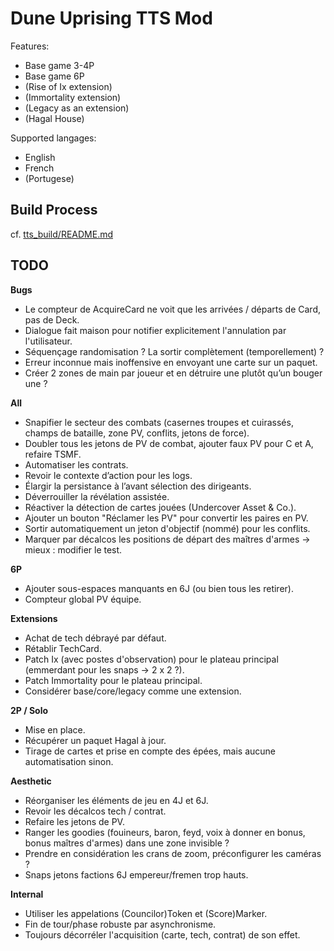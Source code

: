 # Dune Uprising TTS Mod

Features:

- Base game 3-4P
- Base game 6P
- (Rise of Ix extension)
- (Immortality extension)
- (Legacy as an extension)
- (Hagal House)

Supported langages:

- English
- French
- (Portugese)

## Build Process

cf. [tts_build/README.md](tts_build/README.md)

## TODO

__Bugs__

- Le compteur de AcquireCard ne voit que les arrivées / départs de Card, pas de Deck.
- Dialogue fait maison pour notifier explicitement l'annulation par l'utilisateur.
- Séquençage randomisation ? La sortir complètement (temporellement) ?
- Erreur inconnue mais inoffensive en envoyant une carte sur un paquet.
- Créer 2 zones de main par joueur et en détruire une plutôt qu’un bouger une ?

__All__

- Snapifier le secteur des combats (casernes troupes et cuirassés, champs de bataille, zone PV, conflits, jetons de force).
- Doubler tous les jetons de PV de combat, ajouter faux PV pour C et A, refaire TSMF.
- Automatiser les contrats.
- Revoir le contexte d’action pour les logs.
- Élargir la persistance à l’avant sélection des dirigeants.
- Déverrouiller la révélation assistée.
- Réactiver la détection de cartes jouées (Undercover Asset & Co.).
- Ajouter un bouton "Réclamer les PV" pour convertir les paires en PV.
- Sortir automatiquement un jeton d'objectif (nommé) pour les conflits.
- Marquer par décalcos les positions de départ des maîtres d'armes -> mieux : modifier le test.

__6P__

- Ajouter sous-espaces manquants en 6J (ou bien tous les retirer).
- Compteur global PV équipe.

__Extensions__

- Achat de tech débrayé par défaut.
- Rétablir TechCard.
- Patch Ix (avec postes d'observation) pour le plateau principal (emmerdant pour les snaps -> 2 x 2 ?).
- Patch Immortality pour le plateau principal.
- Considérer base/core/legacy comme une extension.

__2P / Solo__

- Mise en place.
- Récupérer un paquet Hagal à jour.
- Tirage de cartes et prise en compte des épées, mais aucune automatisation sinon.

__Aesthetic__

- Réorganiser les éléments de jeu en 4J et 6J.
- Revoir les décalcos tech / contrat.
- Refaire les jetons de PV.
- Ranger les goodies (fouineurs, baron, feyd, voix à donner en bonus, bonus maîtres d'armes) dans une zone invisible ?
- Prendre en considération les crans de zoom, préconfigurer les caméras ?
- Snaps jetons factions 6J empereur/fremen trop hauts.

__Internal__

- Utiliser les appelations (Councilor)Token et (Score)Marker.
- Fin de tour/phase robuste par asynchronisme.
- Toujours décorréler l'acquisition (carte, tech, contrat) de son effet.
